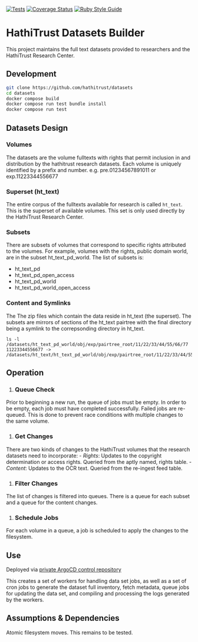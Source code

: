 [![Tests](https://github.com/hathitrust/datasets/actions/workflows/ci.yml/badge.svg)](https://github.com/hathitrust/datasets/actions/workflows/ci.yml)
[![Coverage Status](https://coveralls.io/repos/github/hathitrust/datasets/badge.svg?branch=main)](https://coveralls.io/github/hathitrust/datasets?branch=main)
[![Ruby Style Guide](https://img.shields.io/badge/code_style-standard-brightgreen.svg)](https://github.com/testdouble/standard)

# HathiTrust Datasets Builder
This project maintains the full text datasets provided to researchers and the HathiTrust Research Center.

## Development

```bash
git clone https://github.com/hathitrust/datasets
cd datasets
docker compose build
docker compose run test bundle install
docker compose run test
```

## Datasets Design

### Volumes
The datasets are the volume fulltexts with rights that permit inclusion in and distribution by the hathitrust research datasets. Each volume is uniquely identified by a prefix and number. e.g. pre.01234567891011 or exp.11223344556677

### Superset (ht_text)
The entire corpus of the fulltexts available for research is called `ht_text`.  This is the superset of available volumes. This set is only used directly by the HathiTrust Research Center. 

### Subsets
There are subsets of volumes that correspond to specific rights attributed to the volumes.  For example, volumes with the rights, public domain world, are in the subset ht_text_pd_world. The list of subsets is:  
- ht_text_pd
- ht_text_pd_open_access
- ht_text_pd_world
- ht_text_pd_world_open_access

### Content and Symlinks
The The zip files which contain the data reside in ht_text (the superset). The subsets are mirrors of sections of the ht_text pairtree with the final directory being a symlink to the correpsonding directory in ht_text.
```
ls -l /datasets/ht_text_pd_world/obj/exp/pairtree_root/11/22/33/44/55/66/77
11223344556677 -> /datasets/ht_text/ht_text_pd_world/obj/exp/pairtree_root/11/22/33/44/55/66/77
```

## Operation
1. ### Queue Check
Prior to beginning a new run, the queue of jobs must be empty.  In order to be empty, each job must have completed successfully.  Failed jobs are re-queued.  This is done to prevent race conditions with multiple changes to the same volume.

1. ### Get Changes
There are two kinds of changes to the HathiTrust volumes that the research datasets need to incorporate:
    - *Rights*: Updates to the copyright determination or access rights.  Queried from the aptly named, rights table.
    - *Content*: Updates to the OCR text.  Queried from the re-ingest feed table.

1. ### Filter Changes
The list of changes is filtered into queues.  There is a queue for each subset and a queue for the content changes.

1. ### Schedule Jobs
For each volume in a queue, a job is scheduled to apply the changes to the filesystem.

## Use
Deployed via [private ArgoCD control repository](https://github.com/hathitrust/ht_tanka/tree/main/environments/datasets/production)

This creates a set of workers for handling data set jobs, as well as a set of
cron jobs to generate the dataset full inventory, fetch metadata, queue jobs
for updating the data set, and compiling and processing the logs generated by
the workers.

## Assumptions & Dependencies
Atomic filesystem moves.  This remains to be tested.

